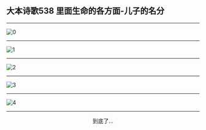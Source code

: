 
## 大本诗歌538 里面生命的各方面-儿子的名分
        
<div id="aplayer0"></div>

---

<img alt="0" data-original="https://cdn.jsdelivr.net/gh/k34869/shi/data/d0538/0">

---

<img alt="1" data-original="https://cdn.jsdelivr.net/gh/k34869/shi/data/d0538/1">

---

<img alt="2" data-original="https://cdn.jsdelivr.net/gh/k34869/shi/data/d0538/2">

---

<img alt="3" data-original="https://cdn.jsdelivr.net/gh/k34869/shi/data/d0538/3">

---

<img alt="4" data-original="https://cdn.jsdelivr.net/gh/k34869/shi/data/d0538/4">

---

<p style="text-align: center">到底了...</p>

<script src="/js/dist-view.js"></script>

<script>
MAIN.id = 'd0538';
        
const ap0 = new APlayer({
    container: document.getElementById('aplayer0'),
    volume: 1,
    loop: 'none',
    preload: 'none',
    audio: [{
        name: '大本诗歌538.mp3',
        artist: '大本诗歌',
        url: 'https://res.wx.qq.com/voice/getvoice?mediaid=MzI0NTk3MDM5M18yMjQ3NDk0Mjc0',
        cover: '/favicon'
    }]
});
</script>
